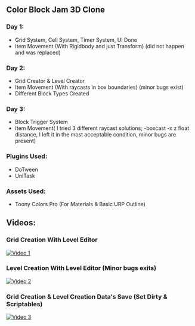 ## Color Block Jam 3D Clone

### Day 1:
- Grid System, Cell System, Timer System, UI Done
- Item Movement (With Rigidbody and just Transform) (did not happen and was replaced)

### Day 2:
- Grid Creator & Level Creator
- Item Movement (With raycasts in box boundaries) (minor bugs exist)
- Different Block Types Created

 ### Day 3:
- Block Trigger System
- Item Movement( I tried 3 different raycast solutions; -boxcast -x z float distance,  I left it in the most acceptable condition, minor bugs are present)

### Plugins Used:
- DoTween
- UniTask

### Assets Used:
- Toony Colors Pro (For Materials & Basic URP Outline)

## Videos:

### Grid Creation With Level Editor
[![Video 1](https://img.youtube.com/vi/VIDEO_ID1/0.jpg)](https://github.com/user-attachments/assets/b6034423-397b-498e-b844-3a944fb6c25c)
### Level Creation With Level Editor (Minor bugs exits)
[![Video 2](https://img.youtube.com/vi/VIDEO_ID2/0.jpg)](https://github.com/user-attachments/assets/52c20d0e-3874-4f78-8ad3-4d22ad7e5161)
### Grid Creation & Level Creation Data's Save (Set Dirty & Scriptables)
[![Video 3](https://img.youtube.com/vi/VIDEO_ID3/0.jpg)](https://github.com/user-attachments/assets/50c74aa9-0207-4350-a98d-e19805e6c772)
